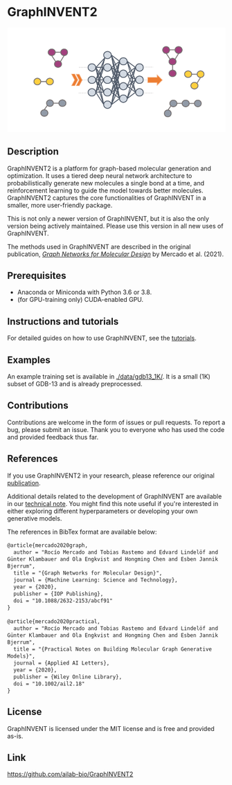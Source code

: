 # GraphINVENT2

![cover image](./cover-image.png)

## Description
GraphINVENT2 is a platform for graph-based molecular generation and optimization. It uses a tiered deep neural network architecture to probabilistically generate new molecules a single bond at a time, and reinforcement learning to guide the model towards better molecules. GraphINVENT2 captures the core functionalities of GraphINVENT in a smaller, more user-friendly package.

This is not only a newer version of GraphINVENT, but it is also the only version being actively maintained. Please use this version in all new uses of GraphINVENT.

The methods used in GraphINVENT are described in the original publication, [*Graph Networks for Molecular Design*](https://iopscience.iop.org/article/10.1088/2632-2153/abcf91) by Mercado et al. (2021).

## Prerequisites
* Anaconda or Miniconda with Python 3.6 or 3.8.
* (for GPU-training only) CUDA-enabled GPU.

## Instructions and tutorials
For detailed guides on how to use GraphINVENT, see the [tutorials](./tutorials/).

## Examples
An example training set is available in [./data/gdb13_1K/](./data/gdb13_1K/). It is a small (1K) subset of GDB-13 and is already preprocessed.

## Contributions
Contributions are welcome in the form of issues or pull requests. To report a bug, please submit an issue. Thank you to everyone who has used the code and provided feedback thus far.

## References
If you use GraphINVENT2 in your research, please reference our original [publication](https://doi.org/10.1088/2632-2153/abcf91).

Additional details related to the development of GraphINVENT are available in our [technical note](https://doi.org/10.1002/ail2.18). You might find this note useful if you're interested in either exploring different hyperparameters or developing your own generative models.

The references in BibTex format are available below:

```
@article{mercado2020graph,
  author = "Rocío Mercado and Tobias Rastemo and Edvard Lindelöf and Günter Klambauer and Ola Engkvist and Hongming Chen and Esben Jannik Bjerrum",
  title = "{Graph Networks for Molecular Design}",
  journal = {Machine Learning: Science and Technology},
  year = {2020},
  publisher = {IOP Publishing},
  doi = "10.1088/2632-2153/abcf91"
}

@article{mercado2020practical,
  author = "Rocío Mercado and Tobias Rastemo and Edvard Lindelöf and Günter Klambauer and Ola Engkvist and Hongming Chen and Esben Jannik Bjerrum",
  title = "{Practical Notes on Building Molecular Graph Generative Models}",
  journal = {Applied AI Letters},
  year = {2020},
  publisher = {Wiley Online Library},
  doi = "10.1002/ail2.18"
}
```

## License

GraphINVENT is licensed under the MIT license and is free and provided as-is.

## Link
https://github.com/ailab-bio/GraphINVENT2
